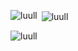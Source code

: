 <!--
**luull/luull** is a ✨ _special_ ✨ repository because its `README.md` (this file) appears on your GitHub profile.

Here are some ideas to get you started:

- 🔭 I’m currently working on ...
- 🌱 I’m currently learning ...
- 👯 I’m looking to collaborate on ...
- 🤔 I’m looking for help with ...
- 💬 Ask me about ...
- 📫 How to reach me: ...
- 😄 Pronouns: ...
- ⚡ Fun fact: ...
--><p><img align="left" src="https://github-readme-stats.vercel.app/api/top-langs?username=luull&show_icons=true&locale=en&layout=compact" alt="luull" /></p>

<p>&nbsp;<img align="center" src="https://github-readme-stats.vercel.app/api?username=luull&show_icons=true&locale=en" alt="luull" /></p>

<p><img align="center" src="https://github-readme-streak-stats.herokuapp.com/?user=luull&" alt="luull" /></p>
